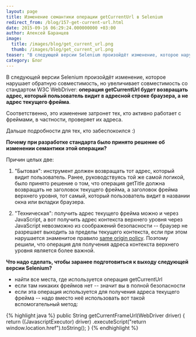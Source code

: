 ```yaml
---
layout: page
title: Изменение семантики операции getCurrentUrl в Selenium
redirect_from: /blog/157-get-current-url.html
date: 2015-09-16 06:29:24.000000000 +03:00
author: Алексей Баранцев
image:
  title: /images/blog/get_current_url.png
  thumb: /images/blog/get_current_url.png
teaser: "В следующей версии Selenium произойдёт изменение, которое нарушает обратную совместимость, но увеличивает совместимость со стандартом W3C WebDriver: операция getCurrentUrl будет возвращать адрес, который пользователь видит в адресной строке браузера, а не адрес текущего фрейма"
category: Блог
---
```

В следующей версии Selenium произойдёт изменение, которое нарушает обратную совместимость, но увеличивает совместимость со стандартом W3C WebDriver: **операция getCurrentUrl будет возвращать адрес, который пользователь видит в адресной строке браузера, а не адрес текущего фрейма**.

Соответственно, это изменение затронет тех, кто активно работает с фреймами, в частности, проверяет их адреса.

Дальше подробности для тех, кто забеспокоился :)

**Почему при разработке стандарта было принято решение об изменении семантики этой операции?**

Причин целых две:

1) "Бытовая": инструмент должен возвращать тот адрес, который видит пользователь. Ранее, руководствуясь той же самой логикой, было принято решение о том, что операция getTitle должна возвращать не заголовок текущего фрейма, а заголовок фрейма верхнего уровня, тот самый, который пользователь видит в названии окна или вкладки браузера.

2) "Техническая": получить адрес текущего фрейма можно и через JavaScript, а вот получить адрес контекста верхнего уровня через JavaScript невозможно из соображений безопасности -- браузер не разрешает выходить за пределы текущего контекста, если при этом нарушается знаменитое правило [same origin policy](http://www.w3.org/html/wg/drafts/html/master/browsers.html#origin). Поэтому решили, что операция для получения адреса контекста верхнего уровня является более важной.

**Что надо сделать, чтобы заранее подготовиться к выходу следующей версии Selenium?**

* найти все места, где используется операция getCurrentUrl
* если там никаких фреймов нет -- значит вы в полной безопасности
* если эта операция используется для получения адреса текущего фрейма -- надо вместо неё использовать вот такой вспомогательный метод:

{% highlight java %}
public String getCurrentFrameUrl(WebDriver driver) {
  return ((JavascriptExecutor) driver)
    .executeScript("return window.location.href").toString();
}
{% endhighlight %}
